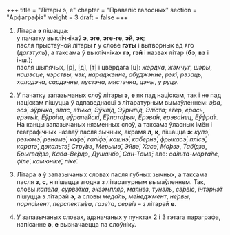 +++
title = "Літары э, е"
chapter = "Правапіс галосных"
section = "Арфаграфія"
weight = 3
draft = false
+++

1. Літара __э__ пішацца:
<br>у пачатку выклічнікаў __э__, __эге__, __эге-ге__, __эй__, __эх__;
<br>пасля прыстаўной літары __г__ у слове __гэты__ і вытворных ад яго (_дагэтуль_), а таксама ў выклічніках __гэ__, __гэй__ і назвах літар (__бэ__, __вэ__ і інш.);
<br>пасля шыпячых, [р], [д], [т] і цвёрдага [ц]: _жэрдка_, _жэмчуг_, _шэры_, _нашэсце_, _чэрствы_, _чэк_, _нараджэнне_, _абуджэнне_, _рэкі_, _рэзаць_, _халадэча_, _сардэчны_, _пустэча_, _мястэчка_, _цэны_, _у руцэ_.

2. У пачатку запазычаных слоў літары __э__, __е__ як пад націскам, так і не пад націскам пішуцца ў адпаведнасці з літаратурным вымаўленнем: _э&#769;ра_, _эсэ&#769;_, _э&#769;ўрыка_, _э&#769;пас_, _э&#769;тыка_, _Эўклі&#769;д_, _Эўрыпі&#769;д_, _Элі&#769;ста_; _е&#769;гер_, _е&#769;рась_, _ерэты&#769;к_, _Еўро&#769;па_, _еўрапе&#769;йскі_, _Еўпато&#769;рыя_, _Ерэва&#769;н_, _ерэва&#769;нец_, _Еўфра&#769;т_.
<br>На канцы запазычаных нязменных слоў, а таксама ўласных імён і геаграфічных назваў пасля зычных, акрамя __л__, __к__, пішацца __э__: _купэ&#769;_, _рэзюмэ&#769;_, _рэнамэ&#769;_, _кафэ&#769;_, _галіфэ&#769;_, _кашнэ&#769;_, _кабернэ&#769;_, _фрыкасэ&#769;_, _плісэ&#769;_, _каратэ&#769;_, _дэкальтэ&#769;_; _Стру&#769;вэ_, _Мерымэ&#769;_, _Эйвэ&#769;_, _Хасэ&#769;_, _Мо&#769;рзэ_, _Табі&#769;дзэ_, _Брыгва&#769;дзэ_, _Каба-Ве&#769;рдэ_, _Душанбэ&#769;_, _Сан-Тамэ&#769;_; але: _са&#769;льта-марта&#769;ле_, _філе&#769;_, _камюніке&#769;_, _піке&#769;_.

3. Літара __э__ ў запазычаных словах пасля губных зычных, а таксама пасля __з__, __с__, __н__ пішацца згодна з літаратурным вымаўленнем. Так, словы _капэ&#769;ла_, _сурвэ&#769;тка_, _экзэмпля&#769;р_, _маянэ&#769;з_, _тунэ&#769;ль_, _сэ&#769;рвіс_, _інтэрнэ&#769;т_ пішуцца з літарай __э__, а словы _меда&#769;ль_, _ме&#769;неджмент_, _не&#769;рвы_, _парла&#769;мент_, _перспекты&#769;ва_, _газе&#769;та_, _серві&#769;з_ – з літарай __е__.

4. У запазычаных словах, адзначаных у пунктах 2 і 3 гэтага параграфа, напісанне __э__, __е__ вызначаецца па слоўніку.
